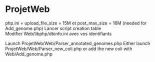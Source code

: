 # ProjetWeb
php.ini = upload_file_size = 15M et post_max_size = 16M  (needed for Add_genome.php)
Lancer script creation table  
Modifier Web/libphp/dbinfo.ini avec vos identifiants  

Launch ProjetWeb/Web/Parser_annotated_genomes.php
Either launch ProjetWeb/Web/Parser_new_coli.php or add the new coli with Web/Add_genome.php
